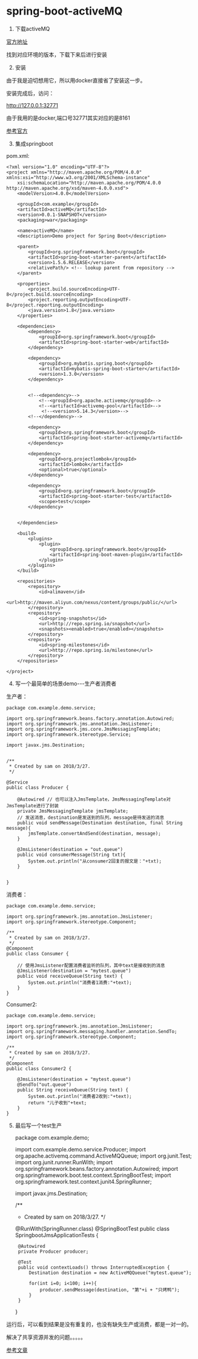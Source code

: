 # spring-boot-activeMQ

1. 下载activeMQ

[官方地址](http://activemq.apache.org/index.html)

找到对应环境的版本，下载下来后进行安装

2. 安装

由于我是迫切想用它，所以用docker直接省了安装这一步。

安装完成后，访问：

http://127.0.0.1:32771

由于我用的是docker,端口号32771其实对应的是8161

[参考官方](http://activemq.apache.org/getting-started.html#GettingStarted-Introduction)

3. 集成springboot

pom.xml:

    <?xml version="1.0" encoding="UTF-8"?>
    <project xmlns="http://maven.apache.org/POM/4.0.0" xmlns:xsi="http://www.w3.org/2001/XMLSchema-instance"
        xsi:schemaLocation="http://maven.apache.org/POM/4.0.0 http://maven.apache.org/xsd/maven-4.0.0.xsd">
        <modelVersion>4.0.0</modelVersion>
    
        <groupId>com.example</groupId>
        <artifactId>activeMQ</artifactId>
        <version>0.0.1-SNAPSHOT</version>
        <packaging>war</packaging>
    
        <name>activeMQ</name>
        <description>Demo project for Spring Boot</description>
    
        <parent>
            <groupId>org.springframework.boot</groupId>
            <artifactId>spring-boot-starter-parent</artifactId>
            <version>1.5.6.RELEASE</version>
            <relativePath/> <!-- lookup parent from repository -->
        </parent>
    
        <properties>
            <project.build.sourceEncoding>UTF-8</project.build.sourceEncoding>
            <project.reporting.outputEncoding>UTF-8</project.reporting.outputEncoding>
            <java.version>1.8</java.version>
        </properties>
    
        <dependencies>
            <dependency>
                <groupId>org.springframework.boot</groupId>
                <artifactId>spring-boot-starter-web</artifactId>
            </dependency>
    
            <dependency>
                <groupId>org.mybatis.spring.boot</groupId>
                <artifactId>mybatis-spring-boot-starter</artifactId>
                <version>1.3.0</version>
            </dependency>
    
    
            <!--<dependency>-->
                <!--<groupId>org.apache.activemq</groupId>-->
                <!--<artifactId>activemq-pool</artifactId>-->
                 <!--<version>5.14.3</version>-->
            <!--</dependency>-->
    
            <dependency>
                <groupId>org.springframework.boot</groupId>
                <artifactId>spring-boot-starter-activemq</artifactId>
            </dependency>
    
            <dependency>
                <groupId>org.projectlombok</groupId>
                <artifactId>lombok</artifactId>
                <optional>true</optional>
            </dependency>
    
            <dependency>
                <groupId>org.springframework.boot</groupId>
                <artifactId>spring-boot-starter-test</artifactId>
                <scope>test</scope>
            </dependency>
    
    
        </dependencies>
    
        <build>
            <plugins>
                <plugin>
                    <groupId>org.springframework.boot</groupId>
                    <artifactId>spring-boot-maven-plugin</artifactId>
                </plugin>
            </plugins>
        </build>
    
        <repositories>
            <repository>
                <id>alimaven</id>
                <url>http://maven.aliyun.com/nexus/content/groups/public/</url>
            </repository>
            <repository>
                <id>spring-snapshots</id>
                <url>http://repo.spring.io/snapshot</url>
                <snapshots><enabled>true</enabled></snapshots>
            </repository>
            <repository>
                <id>spring-milestones</id>
                <url>http://repo.spring.io/milestone</url>
            </repository>
        </repositories>
    
    </project>



4. 写一个最简单的场景demo---生产者消费者


生产者：

    package com.example.demo.service;
    
    import org.springframework.beans.factory.annotation.Autowired;
    import org.springframework.jms.annotation.JmsListener;
    import org.springframework.jms.core.JmsMessagingTemplate;
    import org.springframework.stereotype.Service;
    
    import javax.jms.Destination;
    
    
    /**
     * Created by sam on 2018/3/27.
     */
    
    @Service
    public class Producer {
    
        @Autowired // 也可以注入JmsTemplate，JmsMessagingTemplate对JmsTemplate进行了封装
        private JmsMessagingTemplate jmsTemplate;
        // 发送消息，destination是发送到的队列，message是待发送的消息
        public void sendMessage(Destination destination, final String message){
            jmsTemplate.convertAndSend(destination, message);
        }
    
        @JmsListener(destination = "out.queue")
        public void consumerMessage(String txt){
            System.out.println("从consumer2回复的报文是："+txt);
        }
    
    
    }



消费者：


    package com.example.demo.service;
    
    import org.springframework.jms.annotation.JmsListener;
    import org.springframework.stereotype.Component;
    
    /**
     * Created by sam on 2018/3/27.
     */
    @Component
    public class Consumer {
    
        // 使用JmsListener配置消费者监听的队列，其中text是接收到的消息
        @JmsListener(destination = "mytest.queue")
        public void receiveQueue(String text) {
            System.out.println("消费者1消费:"+text);
        }
    }


Consumer2:

    package com.example.demo.service;
    
    import org.springframework.jms.annotation.JmsListener;
    import org.springframework.messaging.handler.annotation.SendTo;
    import org.springframework.stereotype.Component;
    
    /**
     * Created by sam on 2018/3/27.
     */
    @Component
    public class Consumer2 {
    
        @JmsListener(destination = "mytest.queue")
        @SendTo("out.queue")
        public String receiveQueue(String text) {
            System.out.println("消费者2收到:"+text);
            return "儿子收到"+text;
        }
    }


5. 最后写一个test生产


    package com.example.demo;
    
    import com.example.demo.service.Producer;
    import org.apache.activemq.command.ActiveMQQueue;
    import org.junit.Test;
    import org.junit.runner.RunWith;
    import org.springframework.beans.factory.annotation.Autowired;
    import org.springframework.boot.test.context.SpringBootTest;
    import org.springframework.test.context.junit4.SpringRunner;
    
    import javax.jms.Destination;
    
    /**
     * Created by sam on 2018/3/27.
     */
    
    @RunWith(SpringRunner.class)
    @SpringBootTest
    public class SpringbootJmsApplicationTests {
    
        @Autowired
        private Producer producer;
    
        @Test
        public void contextLoads() throws InterruptedException {
            Destination destination = new ActiveMQQueue("mytest.queue");
    
            for(int i=0; i<100; i++){
                producer.sendMessage(destination, "第"+i + "只烤鸭");
            }
        }
    
    }



运行后，可以看到结果是没有重复的，也没有缺失生产或消费，都是一对一的。


解决了共享资源并发的问题。。。。。


[参考文章](https://www.jianshu.com/p/ecdc6eab554c)




